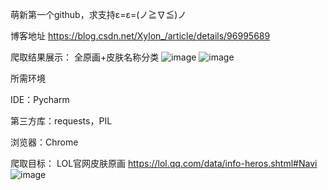 萌新第一个github，求支持ε=ε=(ノ≧∇≦)ノ

博客地址 https://blog.csdn.net/Xylon_/article/details/96995689

爬取结果展示： 全原画+皮肤名称分类
![image](https://github.com/xylon666/Xylon_Code/blob/master/Image/1.png)
![image](https://github.com/xylon666/Xylon_Code/blob/master/Image/2.png)

所需环境

IDE：Pycharm

第三方库：requests，PIL

浏览器：Chrome

爬取目标：
LOL官网皮肤原画 https://lol.qq.com/data/info-heros.shtml#Navi
![image](https://github.com/xylon666/Xylon_Code/blob/master/Image/3.png)
